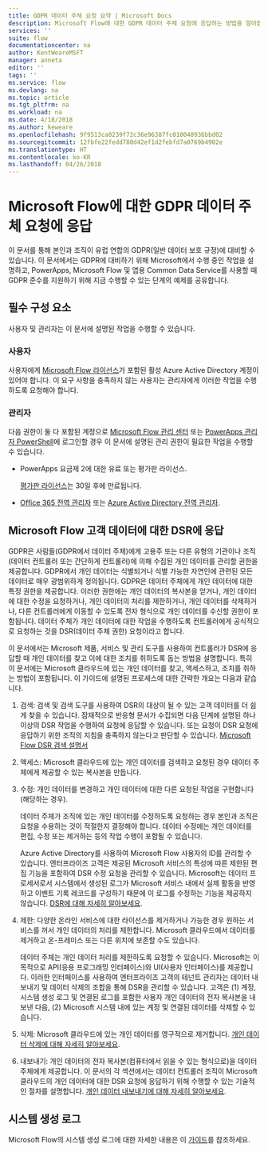 ```yaml
---
title: GDPR 데이터 주체 요청 요약 | Microsoft Docs
description: Microsoft Flow에 대한 GDPR 데이터 주체 요청에 응답하는 방법을 알아봅니다.
services: ''
suite: flow
documentationcenter: na
author: KentWeareMSFT
manager: anneta
editor: ''
tags: ''
ms.service: flow
ms.devlang: na
ms.topic: article
ms.tgt_pltfrm: na
ms.workload: na
ms.date: 4/18/2018
ms.author: keweare
ms.openlocfilehash: 9f9513ca0239f72c36e96387fc010040936bbd02
ms.sourcegitcommit: 12fbfe22fedd780d42ef1d2febfd7a0769b4902e
ms.translationtype: HT
ms.contentlocale: ko-KR
ms.lasthandoff: 04/26/2018
---
```

# <a name="responding-to-gdpr-data-subject-requests-for-microsoft-flow"></a>Microsoft Flow에 대한 GDPR 데이터 주체 요청에 응답

이 문서를 통해 본인과 조직이 유럽 연합의 GDPR(일반 데이터 보호 규정)에 대비할 수 있습니다. 이 문서에서는 GDPR에 대비하기 위해 Microsoft에서 수행 중인 작업을 설명하고, PowerApps, Microsoft Flow 및 앱용 Common Data Service를 사용할 때 GDPR 준수를 지원하기 위해 지금 수행할 수 있는 단계의 예제를 공유합니다.

## <a name="prerequisites"></a>필수 구성 요소

사용자 및 관리자는 이 문서에 설명된 작업을 수행할 수 있습니다.

### <a name="users"></a>사용자

사용자에게 [Microsoft Flow 라이선스](https://preview.flow.microsoft.com/pricing/)가 포함된 활성 Azure Active Directory 계정이 있어야 합니다. 이 요구 사항을 충족하지 않는 사용자는 관리자에게 이러한 작업을 수행하도록 요청해야 합니다.

### <a name="administrators"></a>관리자

다음 권한이 둘 다 포함된 계정으로 [Microsoft Flow 관리 센터](https://admin.flow.microsoft.com/) 또는 [PowerApps 관리자 PowerShell](https://go.microsoft.com/fwlink/?linkid=871804)에 로그인할 경우 이 문서에 설명된 관리 권한이 필요한 작업을 수행할 수 있습니다.

- PowerApps 요금제 2에 대한 유료 또는 평가판 라이선스.

    [평가판 라이선스](http://web.powerapps.com/trial)는 30일 후에 만료됩니다.

- [Office 365 전역 관리자](https://support.office.com/article/assign-admin-roles-in-office-365-for-business-eac4d046-1afd-4f1a-85fc-8219c79e1504) 또는 [Azure Active Directory 전역 관리자](https://docs.microsoft.com/azure/active-directory/active-directory-assign-admin-roles-azure-portal).

## <a name="responding-to-dsrs-for-microsoft-flow-customer-data"></a>Microsoft Flow 고객 데이터에 대한 DSR에 응답

GDPR은 사람들(GDPR에서 데이터 주체)에게 고용주 또는 다른 유형의 기관이나 조직(데이터 컨트롤러 또는 간단하게 컨트롤러)에 의해 수집된 개인 데이터를 관리할 권한을 제공합니다. GDPR에서 개인 데이터는 식별되거나 식별 가능한 자연인에 관련된 모든 데이터로 매우 광범위하게 정의됩니다. GDPR은 데이터 주체에게 개인 데이터에 대한 특정 권한을 제공합니다. 이러한 권한에는 개인 데이터의 복사본을 얻거나, 개인 데이터에 대한 수정을 요청하거나, 개인 데이터의 처리를 제한하거나, 개인 데이터를 삭제하거나, 다른 컨트롤러에게 이동할 수 있도록 전자 형식으로 개인 데이터를 수신할 권한이 포함됩니다. 데이터 주체가 개인 데이터에 대한 작업을 수행하도록 컨트롤러에게 공식적으로 요청하는 것을 DSR(데이터 주체 권한) 요청이라고 합니다.

이 문서에서는 Microsoft 제품, 서비스 및 관리 도구를 사용하여 컨트롤러가 DSR에 응답할 때 개인 데이터를 찾고 이에 대한 조치를 취하도록 돕는 방법을 설명합니다. 특히 이 문서에는 Microsoft 클라우드에 있는 개인 데이터를 찾고, 액세스하고, 조치를 취하는 방법이 포함됩니다. 이 가이드에 설명된 프로세스에 대한 간략한 개요는 다음과 같습니다.

1. 검색: 검색 및 검색 도구를 사용하여 DSR의 대상이 될 수 있는 고객 데이터를 더 쉽게 찾을 수 있습니다. 잠재적으로 반응형 문서가 수집되면 다음 단계에 설명된 하나 이상의 DSR 작업을 수행하여 요청에 응답할 수 있습니다. 또는 요청이 DSR 요청에 응답하기 위한 조직의 지침을 충족하지 않는다고 판단할 수 있습니다. [Microsoft Flow DSR 검색 설명서](gdpr-dsr-discovery.md)

1. 액세스: Microsoft 클라우드에 있는 개인 데이터를 검색하고 요청된 경우 데이터 주체에게 제공할 수 있는 복사본을 만듭니다.

1. 수정: 개인 데이터를 변경하고 개인 데이터에 대한 다른 요청된 작업을 구현합니다(해당하는 경우).

    데이터 주체가 조직에 있는 개인 데이터를 수정하도록 요청하는 경우 본인과 조직은 요청을 수용하는 것이 적절한지 결정해야 합니다.  데이터 수정에는 개인 데이터를 편집, 수정 또는 제거하는 등의 작업 수행이 포함될 수 있습니다.

    Azure Active Directory를 사용하여 Microsoft Flow 사용자의 ID를 관리할 수 있습니다. 엔터프라이즈 고객은 제공된 Microsoft 서비스의 특성에 따른 제한된 편집 기능을 포함하여 DSR 수정 요청을 관리할 수 있습니다.  Microsoft는 데이터 프로세서로서 시스템에서 생성된 로그가 Microsoft 서비스 내에서 실제 활동을 반영하고 이벤트 기록 레코드를 구성하기 때문에 이 로그를 수정하는 기능을 제공하지 않습니다.  [DSR에 대해 자세히 알아보세요](https://docs.microsoft.com/microsoft-365/compliance/gdpr-dsr-azure).

1. 제한: 다양한 온라인 서비스에 대한 라이선스를 제거하거나 가능한 경우 원하는 서비스를 꺼서 개인 데이터의 처리를 제한합니다. Microsoft 클라우드에서 데이터를 제거하고 온-프레미스 또는 다른 위치에 보존할 수도 있습니다.

    데이터 주체는 개인 데이터 처리를 제한하도록 요청할 수 있습니다.  Microsoft는 이 목적으로 API(응용 프로그래밍 인터페이스)와 UI(사용자 인터페이스)를 제공합니다.  이러한 인터페이스를 사용하여 엔터프라이즈 고객의 테넌트 관리자는 데이터 내보내기 및 데이터 삭제의 조합을 통해 DSR을 관리할 수 있습니다. 고객은 (1) 계정, 시스템 생성 로그 및 연결된 로그를 포함한 사용자 개인 데이터의 전자 복사본을 내보낸 다음, (2) Microsoft 시스템 내에 있는 계정 및 연결된 데이터를 삭제할 수 있습니다.

1. 삭제: Microsoft 클라우드에 있는 개인 데이터를 영구적으로 제거합니다. [개인 데이터 삭제에 대해 자세히 알아보세요](gdpr-dsr-delete.md).

1. 내보내기: 개인 데이터의 전자 복사본(컴퓨터에서 읽을 수 있는 형식으로)을 데이터 주체에게 제공합니다. 이 문서의 각 섹션에서는 데이터 컨트롤러 조직이 Microsoft 클라우드의 개인 데이터에 대한 DSR 요청에 응답하기 위해 수행할 수 있는 기술적인 절차를 설명합니다. [개인 데이터 내보내기에 대해 자세히 알아보세요](gdpr-dsr-export.md).

## <a name="system-generated-logs"></a>시스템 생성 로그

Microsoft Flow의 시스템 생성 로그에 대한 자세한 내용은 이 [가이드](https://docs.microsoft.com/powerapps/administrator/powerapps-gdpr-dsr-guide-systemlogs)를 참조하세요.
